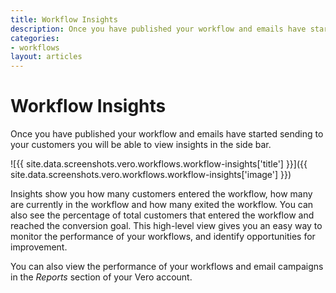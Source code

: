 ```yaml
---
title: Workflow Insights
description: Once you have published your workflow and emails have started sending to your customers you will be able to view insights in the side bar. 
categories:
- workflows
layout: articles
---
```


# Workflow Insights

Once you have published your workflow and emails have started sending to your customers you will be able to view insights in the side bar. 

![{{ site.data.screenshots.vero.workflows.workflow-insights['title'] }}]({{ site.data.screenshots.vero.workflows.workflow-insights['image'] }})

Insights show you how many customers entered the workflow, how many are currently in the workflow and how many exited the workflow. You can also see the percentage of total customers that entered the workflow and reached the conversion goal. This high-level view gives you an easy way to monitor the performance of your workflows, and identify opportunities for improvement.

You can also view the performance of your workflows and email campaigns in the *Reports* section of your Vero account.

